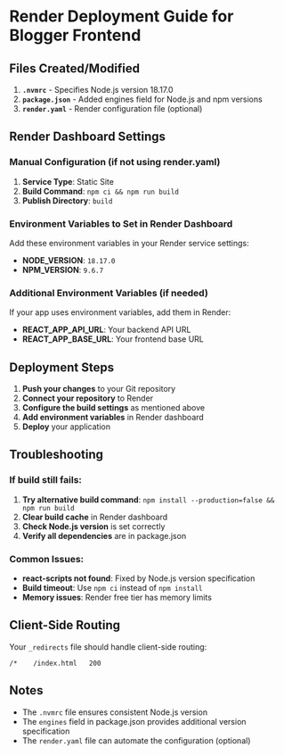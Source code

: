 # Render Deployment Guide for Blogger Frontend

## Files Created/Modified

1. **`.nvmrc`** - Specifies Node.js version 18.17.0
2. **`package.json`** - Added engines field for Node.js and npm versions
3. **`render.yaml`** - Render configuration file (optional)

## Render Dashboard Settings

### Manual Configuration (if not using render.yaml)

1. **Service Type**: Static Site
2. **Build Command**: `npm ci && npm run build`
3. **Publish Directory**: `build`

### Environment Variables to Set in Render Dashboard

Add these environment variables in your Render service settings:

- **NODE_VERSION**: `18.17.0`
- **NPM_VERSION**: `9.6.7`

### Additional Environment Variables (if needed)

If your app uses environment variables, add them in Render:

- **REACT_APP_API_URL**: Your backend API URL
- **REACT_APP_BASE_URL**: Your frontend base URL

## Deployment Steps

1. **Push your changes** to your Git repository
2. **Connect your repository** to Render
3. **Configure the build settings** as mentioned above
4. **Add environment variables** in Render dashboard
5. **Deploy** your application

## Troubleshooting

### If build still fails:

1. **Try alternative build command**: `npm install --production=false && npm run build`
2. **Clear build cache** in Render dashboard
3. **Check Node.js version** is set correctly
4. **Verify all dependencies** are in package.json

### Common Issues:

- **react-scripts not found**: Fixed by Node.js version specification
- **Build timeout**: Use `npm ci` instead of `npm install`
- **Memory issues**: Render free tier has memory limits

## Client-Side Routing

Your `_redirects` file should handle client-side routing:

```
/*    /index.html   200
```

## Notes

- The `.nvmrc` file ensures consistent Node.js version
- The `engines` field in package.json provides additional version specification
- The `render.yaml` file can automate the configuration (optional)
